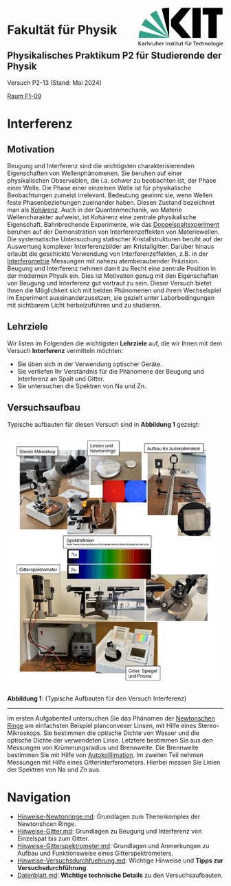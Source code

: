 <img src="../figures/Logo_KIT.svg" width="200" style="float:right;" />

# Fakultät für Physik

## Physikalisches Praktikum P2 für Studierende der Physik

Versuch P2-13 (Stand: Mai 2024)

[Raum F1-09](https://labs.physik.kit.edu/img/Praktikum/Lageplan_P2.png)



# Interferenz

## Motivation

Beugung und Interferenz sind die wichtigsten charakterisierenden Eigenschaften von Wellenphänomenen. Sie beruhen auf einer physikalischen Observablen, die i.a. schwer zu beobachten ist, der Phase einer Welle. Die Phase einer einzelnen Welle ist für physikalische Beobachtungen zumeist irrelevant. Bedeutung gewinnt sie, wenn Wellen feste Phasenbeziehungen zueinander haben. Diesen Zustand bezeichnet man als [Kohärenz](https://de.wikipedia.org/wiki/Koh%C3%A4renz_(Physik)). Auch in der Quantenmechanik, wo Materie Wellencharakter aufweist, ist Kohärenz eine zentrale physikalische Eigenschaft. Bahnbrechende Experimente, wie das [Doppelspaltexperiment](https://de.wikipedia.org/wiki/Doppelspaltexperiment) beruhen auf der Demonstration von Interferenzeffekten von Materiewellen. Die systematische Untersuchung statischer Kristallstrukturen beruht auf der Auswertung komplexer Interferenzbilder am Kristallgitter. Darüber hinaus erlaubt die geschickte Verwendung von Interferenzeffekten, z.B. in der [Interferometrie](https://de.wikipedia.org/wiki/Interferometrie) Messungen mit nahezu atemberaubender Präzision. Beugung und Interferenz nehmen damit zu Recht eine zentrale Position in der modernen Physik ein. Dies ist Motivation genug mit den Eigenschaften von Beugung und Interferenz gut vertraut zu sein. Dieser Versuch bietet Ihnen die Möglichkeit sich mit beiden Phänomenen und ihrem Wechselspiel im Experiment auseinanderzusetzen, sie gezielt unter Laborbedingungen mit sichtbarem Licht herbeizuführen und zu studieren. 

## Lehrziele

Wir listen im Folgenden die wichtigsten **Lehrziele** auf, die wir Ihnen mit dem Versuch **Interferenz** vermitteln möchten: 

- Sie üben sich in der Verwendung optischer Geräte.
- Sie vertiefen Ihr Verständnis für die Phänomene der Beugung und Interferenz an Spalt und Gitter.
- Sie untersuchen die Spektren von $\mathrm{Na}$ und $\mathrm{Zn}$. 

## Versuchsaufbau

Typische aufbauten für diesen Versuch sind in **Abbildung 1** gezeigt:

<img src="./figures/Interferenz.png" width="1000" style="zoom:100%;" />

**Abbildung 1**: (Typische Aufbauten für den Versuch Interferenz)

---

Im ersten Aufgabenteil untersuchen Sie das Phänomen der [Newtonschen Ringe](https://de.wikipedia.org/wiki/Newtonsche_Ringe) am einfachsten Beispiel planconvexer Linsen, mit Hilfe eines Stereo-Mikroskops. Sie bestimmen die optische Dichte von Wasser und die optische Dichte der verwendeten Linse. Letztere bestimmen Sie aus den Messungen von Krümmungsradius und Brennweite. Die Brennweite bestimmen Sie mit Hilfe von [Autokolllimation](https://de.wikipedia.org/wiki/Autokollimation#:~:text=Mit%20Autokollimation%20ist%20auch%20die,der%20anderen%20Seite%20der%20Linse.). Im zweiten Teil nehmen Messungen mit Hilfe eines Gitterinterferometers. Hierbei messen Sie Linien der Spektren von $\mathrm{Na}$ und $Zn$ aus. 

# Navigation

- [Hinweise-Newtonringe.md](https://gitlab.kit.edu/kit/etp-lehre/p2-praktikum/students/-/blob/main/Interferenz/doc/Hinweise-Newtonringe.md): Grundlagen zum Themnkomplex der Newtonshcen Ringe.
- [Hinweise-Gitter.md](https://gitlab.kit.edu/kit/etp-lehre/p2-praktikum/students/-/blob/main/Interferenz/doc/Hinweise-Gitter.md): Grundlagen zu Beugung und Interferenz von Einzelspat bis zum Gitter.
- [Hinweise-Gitterspektrometer.md](https://gitlab.kit.edu/kit/etp-lehre/p2-praktikum/students/-/blob/main/Interferenz/doc/Hinweise-Gitterspektrometer.md): Grundlagen und Anmerkungen zu Aufbau und Funktionsweise eines Gitterspektrometers.
- [Hinweise-Versuchsdurchfuehrung.md](https://gitlab.kit.edu/kit/etp-lehre/p2-praktikum/students/-/blob/main/Interferenz/doc/Hinweise-Versuchsdurchfuehrung.md): Wichtige Hinweise und **Tipps zur Versuchsdurchführung**.
- [Datenblatt.md](https://gitlab.kit.edu/kit/etp-lehre/p2-praktikum/students/-/blob/main/Interferenz/Datenblatt.md): **Wichtige technische Details** zu den Versuchsaufbauten.

